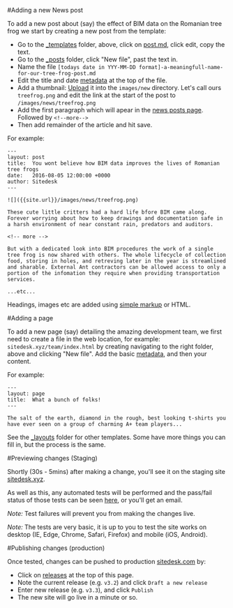 #Adding a new News post

To add a new post about (say) the effect of BIM data on the Romanian tree frog we start by creating
a new post from the template:
- Go to the [_templates](https://github.com/sitedesk/sitedesk.github.io/tree/master/_templates) folder, above, click on [post.md](https://raw.githubusercontent.com/sitedesk/sitedesk.github.io/master/_templates/post.md), click edit, copy the text.
- Go to the [_posts](https://github.com/sitedesk/sitedesk.github.io/tree/master/_posts) folder, click "New file", past the text in.
- Name the file `[todays date in YYY-MM-DD format]-a-meaningfull-name-for-our-tree-frog-post.md`
- Edit the title and date [metadata](https://jekyllrb.com/docs/frontmatter/) at the top of the file.
- Add a thumbnail: [Upload](https://help.github.com/articles/adding-a-file-to-a-repository/) it into the `images/new` directory. Let's call ours `treefrog.png` and edit the link at the start of the post to `/images/news/treefrog.png`
- Add the first paragraph which will apear in the [news posts page](https://sitedesk.xyz/news/index.html). Followed by `<!--more-->`
- Then add remainder of the article and hit save.

For example:

```
---
layout: post
title:  You wont believe how BIM data improves the lives of Romanian tree frogs
date:   2016-08-05 12:00:00 +0000
author: Sitedesk
---

![]({{site.url}}/images/news/treefrog.png)

These cute little critters had a hard life bfore BIM came along. Forever worrying about how to keep drawings and documentation safe in a harsh environment of near constant rain, predators and auditors.

<!-- more -->

But with a dedicated look into BIM procedures the work of a single tree frog is now shared with others. The whole lifecycle of collection food, storing in holes, and retreving later in the year is streamlined and sharable. External Ant contractors can be allowed access to only a portion of the infomation they require when providing transportation services.

...etc...
```

Headings, images etc are added using [simple markup](https://guides.github.com/features/mastering-markdown/) or HTML.

#Adding a page

To add a new page (say) detailing the amazing development team, we first need to create a file in the web location, for example: `sitedesk.xyz/team/index.html` by creating navigating to the right folder, above and clicking "New file". Add the basic [metadata](https://jekyllrb.com/docs/frontmatter/), and then your content.

For example:

```
---
layout: page
title:  What a bunch of folks!
---

The salt of the earth, diamond in the rough, best looking t-shirts you have ever seen on a group of charming A+ team players...
```

See the [_layouts](https://github.com/sitedesk/sitedesk.github.io/tree/master/_layouts) folder for other templates. Some have more things you can fill in, but the process is the same.

#Previewing changes (Staging)

Shortly (30s - 5mins) after making a change, you'll see it on the staging site [sitedesk.xyz](https://sitedesk.xyz).

As well as this, any automated tests will be performed and the pass/fail status of those tests can be seen [here](https://circleci.com/gh/sitedesk/sitedesk.github.io), or you'll get an email.

*Note:* Test failures will prevent you from making the changes live.

*Note:* The tests are very basic, it is up to you to test the site works on desktop (IE, Edge, Chrome, Safari, Firefox) and mobile (iOS, Android).

#Publishing changes (production)

Once tested, changes can be pushed to production [sitedesk.com](sitedesk.com) by:
- Click on [releases](https://github.com/sitedesk/sitedesk.github.io/releases) at the top of this page.
- Note the current release (e.g. `v3.2`) and click `Draft a new release`
- Enter new release (e.g. `v3.3`), and click `Publish`
- The new site will go live in a minute or so.
